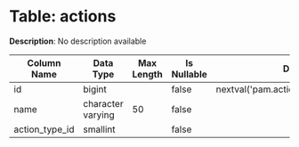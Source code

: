 # Table: actions

**Description**: No description available

| Column Name | Data Type | Max Length | Is Nullable | Default | Primary Key | Foreign Key |
|-------------|-----------|------------|-------------|---------|-------------|-------------|
| id | bigint |  | false | nextval('pam.actions_id_seq'::regclass) | actions | actions |
| name | character varying | 50 | false |  |  |  |
| action_type_id | smallint |  | false |  | actions | actions_types |
